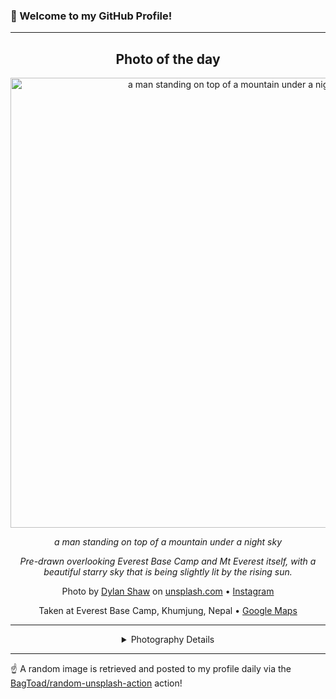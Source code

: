 ### 👋 Welcome to my GitHub Profile!

----
<div align="center">

## Photo of the day
  
  <a href="https://unsplash.com/photos/a-man-standing-on-top-of-a-mountain-under-a-night-sky-6_t8R-uCW3I"><img width="720" src="https://images.unsplash.com/photo-1700556581877-a21318d4d84e?crop=entropy&cs=tinysrgb&fit=max&fm=jpg&ixid=M3w1OTQ0OTd8MHwxfHJhbmRvbXx8fHx8fHx8fDE3NTM4NTU5NjF8&ixlib=rb-4.1.0&q=80&w=1080" alt="a man standing on top of a mountain under a night sky"></a>
  
  <em>a man standing on top of a mountain under a night sky</em>
  
  <em>Pre-drawn overlooking Everest Base Camp and Mt Everest itself, with a beautiful starry sky that is being slightly lit by the rising sun.</em>

  Photo by [Dylan Shaw](null) on [unsplash.com](https://unsplash.com/) • [Instagram](https://instagram.com/dyl.shaw)
  
  Taken at Everest Base Camp, Khumjung, Nepal • [Google Maps](https://www.google.com/maps/search/?api=1&query=28.002278,86.852866)
  
  ---
  
<details>
<summary>Photography Details</summary>
  
| Parameter     | Value |
| ------------- | ----- |
| Camera Model  |  EOS 5D Mark IV |
| Exposure Time | 30 |
| Aperture      | 5.0 |
| Focal Length  | 11.0 |
| ISO           | 10000 |
| Location      | Everest Base Camp, Khumjung, Nepal (Nepal) |
| Coordinates   | Latitude 28.002278, Longitude 86.852866 |

</details>

</div>

----

☝️ A random image is retrieved and posted to my profile daily via the [BagToad/random-unsplash-action](https://github.com/BagToad/random-unsplash-action) action!
